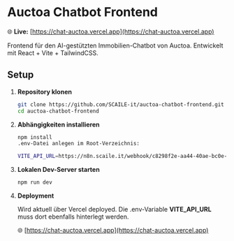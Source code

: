 # Auctoa Chatbot Frontend

🌐 **Live:** [https://chat-auctoa.vercel.app](https://chat-auctoa.vercel.app)

Frontend für den AI-gestützten Immobilien-Chatbot von Auctoa. Entwickelt mit React + Vite + TailwindCSS.

## Setup

1. **Repository klonen**
   ```bash
   git clone https://github.com/SCAILE-it/auctoa-chatbot-frontend.git
   cd auctoa-chatbot-frontend

2. **Abhängigkeiten installieren**
    ```bash
    npm install
    .env-Datei anlegen im Root-Verzeichnis: 
    
    VITE_API_URL=https://n8n.scaile.it/webhook/c8298f2e-aa44-40ae-bc0e-3ce4dd93d1f2

3. **Lokalen Dev-Server starten**
    ```bash
    npm run dev

4. **Deployment**

    Wird aktuell über Vercel deployed. 
    Die .env-Variable **VITE_API_URL** muss dort ebenfalls hinterlegt werden.

    🌐 [https://chat-auctoa.vercel.app](https://chat-auctoa.vercel.app)